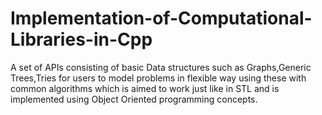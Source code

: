 # Implementation-of-Computational-Libraries-in-Cpp
A set of APIs consisting of basic Data structures such as Graphs,Generic Trees,Tries for users to model problems in flexible way using these with common algorithms which is aimed to work just like in STL and is implemented using Object Oriented programming concepts.
